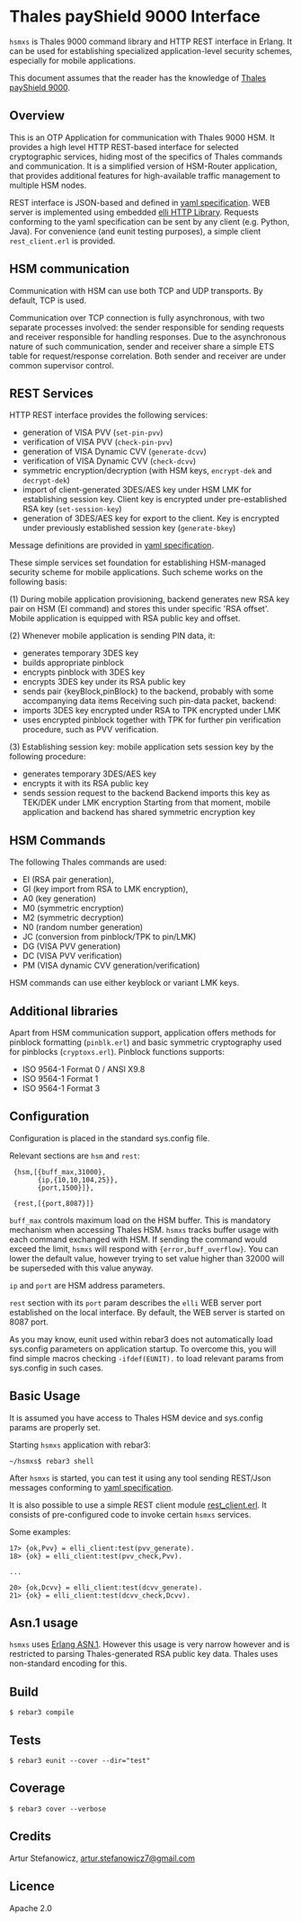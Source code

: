 Thales payShield 9000 Interface
===============================

`hsmxs` is Thales 9000 command library and HTTP REST interface in Erlang. It can be used for establishing specialized application-level security schemes, especially for mobile applications.

This document assumes that the reader has the knowledge of [Thales payShield 9000](https://go.thalesesecurity.com/rs/480-LWA-970/images/payShield-9000-ds.pdf).


Overview
--------

This is an OTP Application for communication with Thales 9000 HSM. It provides a high level HTTP REST-based interface for selected cryptographic services, hiding most of the specifics of Thales commands and communication. It is a simplified version of HSM-Router application, that provides additional features for high-available traffic management to multiple HSM nodes.

REST interface is JSON-based and defined in [yaml specification](https://github.com/astef7/hsmxs/blob/master/hsmxs-api-1.0.0.yaml). WEB server is implemented using embedded [elli HTTP Library](https://github.com/elli-lib/elli). Requests conforming to the yaml specification can be sent by any client (e.g. Python, Java). For convenience (and eunit testing purposes), a simple client `rest_client.erl` is provided.

HSM communication
-----------------

Communication with HSM can use both TCP and UDP transports. By default, TCP is used.

Communication over TCP connection is fully asynchronous, with two separate processes involved: the sender responsible for sending requests and receiver responsible for handling responses. Due to the asynchronous nature of such communication, sender and receiver share a simple ETS table for request/response correlation. Both sender and receiver are under common supervisor control.

REST Services
-------------

HTTP REST interface provides the following services:
- generation of VISA PVV (`set-pin-pvv`)
- verification of VISA PVV (`check-pin-pvv`)
- generation of VISA Dynamic CVV (`generate-dcvv`)
- verification of VISA Dynamic CVV (`check-dcvv`)
- symmetric encryption/decryption (with HSM keys, `encrypt-dek` and `decrypt-dek`)
- import of client-generated 3DES/AES key under HSM LMK for establishing session key. Client key is encrypted under pre-established RSA key (`set-session-key`)
- generation of 3DES/AES key for export to the client. Key is encrypted under previously established session key (`generate-bkey`)

Message definitions are provided in [yaml specification](https://github.com/astef7/hsmxs/blob/master/hsmxs-api-1.0.0.yaml).

These simple services set foundation for establishing HSM-managed security scheme for mobile applications. Such scheme works on the following basis:

(1) During mobile application provisioning, backend generates new RSA key pair on HSM (EI command) and stores this under specific 'RSA offset'. Mobile application is equipped with RSA public key and offset.

(2) Whenever mobile application is sending PIN data, it:
  - generates temporary 3DES key
  - builds appropriate pinblock
  - encrypts pinblock with 3DES key
  - encrypts 3DES key under its RSA public key
  - sends pair {keyBlock,pinBlock} to the backend, probably with some accompanying data items
  Receiving such pin-data packet, backend:
  - imports 3DES key encrypted under RSA to TPK encrypted under LMK
  - uses encrypted pinblock together with TPK for further pin verification procedure, such as PVV verification.

(3) Establishing session key: mobile application sets session key by the following procedure:
- generates temporary 3DES/AES key
- encrypts it with its RSA public key
- sends session request to the backend
Backend imports this key as TEK/DEK under LMK encryption
Starting from that moment, mobile application and backend has shared symmetric encryption key

HSM Commands
------------
The following Thales commands are used:
- EI (RSA pair generation),
- GI (key import from RSA to LMK encryption),
- A0 (key generation)
- M0 (symmetric encryption)
- M2 (symmetric decryption)
- N0 (random number generation)
- JC (conversion from pinblock/TPK to pin/LMK)
- DG (VISA PVV generation)
- DC (VISA PVV verification)
- PM (VISA dynamic CVV generation/verification)

HSM commands can use either keyblock or variant LMK keys.

Additional libraries
--------------------
Apart from HSM communication support, application offers methods for pinblock formatting (`pinblk.erl`) and basic symmetric cryptography used for pinblocks (`cryptoxs.erl`). Pinblock functions supports:
- ISO 9564-1 Format 0 / ANSI X9.8
- ISO 9564-1 Format 1
- ISO 9564-1 Format 3

Configuration
-------------
Configuration is placed in the standard sys.config file.

Relevant sections are `hsm` and `rest`:
```
 {hsm,[{buff_max,31000},
       {ip,{10,10,104,25}},
       {port,1500}]},
       
 {rest,[{port,8087}]}
```

`buff_max` controls maximum load on the HSM buffer. This is mandatory mechanism when accessing Thales HSM. `hsmxs` tracks buffer usage with each command exchanged with HSM. If sending the command would exceed the limit, `hsmxs` will respond with `{error,buff_overflow}`. You can lower the default value, however trying to set value higher than 32000 will be superseded with this value anyway.

`ip` and `port` are HSM address parameters.

`rest` section with its `port` param describes the `elli` WEB server port established on the local interface. By default, the WEB server is started on 8087 port.

As you may know, eunit used within rebar3 does not automatically load sys.config parameters on application startup. To overcome this, you will find simple macros checking `-ifdef(EUNIT).` to load relevant params from sys.config in such cases.

Basic Usage
-----------
It is assumed you have access to Thales HSM device and sys.config params are properly set.

Starting `hsmxs` application with rebar3:

```
~/hsmxs$ rebar3 shell
```

After `hsmxs` is started, you can test it using any tool sending REST/Json messages conforming to [yaml specification](https://github.com/astef7/hsmxs/blob/master/hsmxs-api-1.0.0.yaml).

It is also possible to use a simple REST client module [rest_client.erl](https://github.com/astef7/hsmxs/blob/master/src/rest_client.erl). It consists of pre-configured code to invoke certain `hsmxs` services.

Some examples:

```
17> {ok,Pvv} = elli_client:test(pvv_generate).
18> {ok} = elli_client:test(pvv_check,Pvv).

...

20> {ok,Dcvv} = elli_client:test(dcvv_generate).
21> {ok} = elli_client:test(dcvv_check,Dcvv).

```

Asn.1 usage
-----------
`hsmxs` uses [Erlang ASN.1](http://erlang.org/doc/apps/asn1/asn1_getting_started.html). However this usage is very narrow however and is restricted to parsing Thales-generated RSA public key data. Thales uses non-standard encoding for this.

Build
-----
    $ rebar3 compile

Tests
-----
    $ rebar3 eunit --cover --dir="test"

Coverage
--------
    $ rebar3 cover --verbose

Credits
-------
Artur Stefanowicz, artur.stefanowicz7@gmail.com

Licence
-------
Apache 2.0
